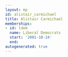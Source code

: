 ```yaml
---
layout: mp
id: alistair_carmichael
title: Alistair Carmichael
memberships:
- id: ldem
  name: Liberal Democrats
  start: '2001-10-24'
  end: 
autogenerated: true
---
```

